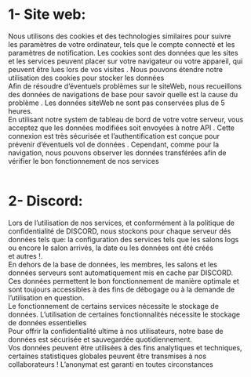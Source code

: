<h1> 1- Site web: </h1>

Nous utilisons des cookies et des technologies similaires pour suivre <br> 
les paramètres de votre ordinateur, tels que le compte connecté et les  <br>
paramètres de notification. Les cookies sont des données que les sites <br>
et les services peuvent placer sur votre navigateur ou votre appareil, qui  <br>
peuvent être lues lors de vos visites . Nous pouvons étendre notre <br> 
utilisation des cookies pour stocker les données <br>
Afin de résoudre d’éventuels problèmes sur le siteWeb, nous recueillons <br>
des données de navigations de base pour savoir quelle est la cause du <br>
problème . Les données siteWeb ne sont pas conservées plus de 5 <br>
heures. <br>
En utilisant notre system de tableau de bord de votre votre serveur, vous <br>
acceptez que les données modifiées soit envoyées à notre API . Cette <br>
connexion est très sécurisée et l’authentification est conçue pour <br>
prévenir d’éventuels vol de données . Cependant, comme pour la <br>
navigation, nous pouvons observer les données transférées afin de <br>
vérifier le bon fonctionnement de nos services <br>
<br>
<h1> 2- Discord:  </h1>
Lors de l’utilisation de nos services, et conformément à la politique de <br>
confidentialité de DISCORD, nous stockons pour chaque serveur dés <br>
données tels que: la configuration des services tels que les salons logs <br>
ou encore le salon arrivés, la date ou les données ont été créés <br>
et autres !. <br>
En dehors de la base de données, les membres, les salons et les <br>
données serveurs sont automatiquement mis en cache par DISCORD. <br>
Ces données permettent le bon fonctionnement de manière optimale et <br>
sont toujours accessibles à des fins de débogage ou à la demande de <br>
l’utilisation en question. <br>
Le fonctionnement de certains services nécessite le stockage de <br>
données. L’utilisation de certaines fonctionnalités nécessite le stockage  <br>
de données essentielles <br> 
Pour offrir la confidentialité ultime à nos utilisateurs, notre base de  <br>
données est sécurisée et sauvegardée quotidiennement. <br>
Vos données peuvent être utilisées à des fins analytiques et techniques,  <br>
certaines statistiques globales peuvent être transmises à nos  <br>
collaborateurs ! L’anonymat est garanti en toutes circonstances <br>

